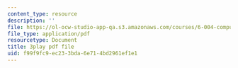 ```yaml
---
content_type: resource
description: ''
file: https://ol-ocw-studio-app-qa.s3.amazonaws.com/courses/6-004-computation-structures-spring-2017/f99f9fc9ec233bda6e714bd2961ef1e1_R7U0Xezxo_0.pdf
file_type: application/pdf
resourcetype: Document
title: 3play pdf file
uid: f99f9fc9-ec23-3bda-6e71-4bd2961ef1e1
---
```

